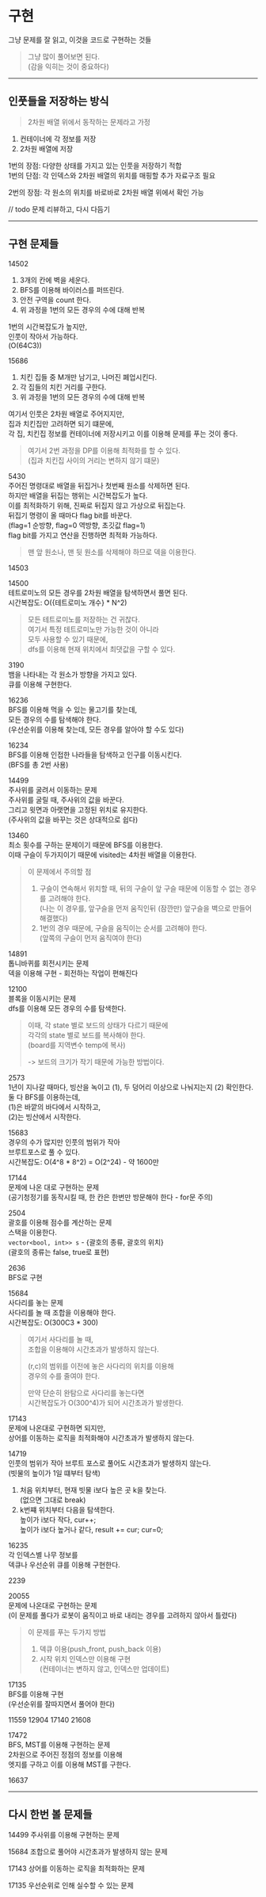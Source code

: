 # 구현

그냥 문제를 잘 읽고, 이것을 코드로 구현하는 것들

> 그냥 많이 풀어보면 된다.  
> (감을 익히는 것이 중요하다)

---

## 인풋들을 저장하는 방식

> 2차원 배열 위에서 동작하는 문제라고 가정

1. 컨테이너에 각 정보를 저장
2. 2차원 배열에 저장

1번의 장점: 다양한 상태를 가지고 있는 인풋을 저장하기 적합  
1번의 단점: 각 인덱스와 2차원 배열의 위치를 매핑할 추가 자료구조 필요

2번의 장점: 각 원소의 위치를 바로바로 2차원 배열 위에서 확인 가능

// todo 문제 리뷰하고, 다시 다듬기

---

## 구현 문제들

14502  
1. 3개의 칸에 벽을 세운다.
2. BFS를 이용해 바이러스를 퍼뜨린다.
3. 안전 구역을 count 한다.
4. 위 과정을 1번의 모든 경우의 수에 대해 반복

1번의 시간복잡도가 높지만,  
인풋이 작아서 가능하다.  
(O(64C3))

15686  
1. 치킨 집들 중 M개만 남기고, 나머진 폐업시킨다.
2. 각 집들의 치킨 거리를 구한다.
3. 위 과정을 1번의 모든 경우의 수에 대해 반복

여기서 인풋은 2차원 배열로 주어지지만,  
집과 치킨집만 고려하면 되기 떄문에,  
각 집, 치킨집 정보를 컨테이너에 저장시키고 이를 이용해 문제를 푸는 것이 좋다.

> 여기서 2번 과정을 DP를 이용해 최적화를 할 수 있다.  
> (집과 치킨집 사이의 거리는 변하지 않기 떄문)

5430  
주어진 명령대로 배열을 뒤집거나 첫번째 원소를 삭제하면 된다.  
하지만 배열을 뒤집는 행위는 시간복잡도가 높다.  
이를 최적화하기 위해, 진짜로 뒤집지 않고 가상으로 뒤집는다.  
뒤집기 명령이 올 때마다 flag bit를 바꾼다.  
(flag=1 순방향, flag=0 역방향, 초깃값 flag=1)  
flag bit를 가지고 연산을 진행하면 최적화 가능하다.

> 맨 앞 원소나, 맨 뒷 원소를 삭제해야 하므로 덱을 이용한다.

14503

14500  
테트로미노의 모든 경우를 2차원 배열을 탐색하면서 풀면 된다.  
시간복잡도: O({테트로미노 개수} * N^2)

> 모든 테트로미노를 저장하는 건 귀찮다.  
> 여기서 특정 테트로미노만 가능한 것이 아니라  
> 모두 사용할 수 있기 때문에,  
> dfs를 이용해 현재 위치에서 최댓값을 구할 수 있다.

3190  
뱀을 나타내는 각 원소가 방향을 가지고 있다.  
큐를 이용해 구현한다.

16236  
BFS를 이용해 먹을 수 있는 물고기를 찾는데,  
모든 경우의 수를 탐색해야 한다.  
(우선순위를 이용해 찾는데, 모든 경우를 알아야 할 수도 있다)

16234  
BFS를 이용해 인접한 나라들을 탐색하고 인구를 이동시킨다.  
(BFS를 총 2번 사용)

14499  
주사위를 굴려서 이동하는 문제  
주사위를 굴릴 때, 주사위의 값을 바꾼다.  
그리고 윗면과 아랫면을 고정된 위치로 유지한다.  
(주사위의 값을 바꾸는 것은 상대적으로 쉽다)

13460  
최소 횟수를 구하는 문제이기 때문에 BFS를 이용한다.  
이때 구슬이 두가지이기 때문에 visited는 4차원 배열을 이용한다.  

> 이 문제에서 주의할 점  
> 1. 구슬이 연속해서 위치할 때, 뒤의 구슬이 앞 구슬 때문에 이동할 수 없는 경우를 고려해야 한다.  
>    (나는 이 경우를, 앞구슬을 먼저 움직인뒤 (잠깐만) 앞구슬을 벽으로 만들어 해결했다)
> 2. 1번의 경우 때문에, 구슬을 움직이는 순서를 고려해야 한다.  
>    (앞쪽의 구슬이 먼저 움직여야 한다)

14891  
톱니바퀴를 회전시키는 문제  
덱을 이용해 구현 - 회전하는 작업이 편해진다

12100  
블록을 이동시키는 문제  
dfs를 이용해 모든 경우의 수를 탐색한다.  

> 이때, 각 state 별로 보드의 상태가 다르기 때문에  
> 각각의 state 별로 보드를 복사해야 한다.  
> (board를 지역변수 temp에 복사)  
> 
> -> 보드의 크기가 작기 때문에 가능한 방법이다.

2573  
1년이 지나갈 때마다, 빙산을 녹이고 (1), 두 덩어리 이상으로 나눠지는지 (2) 확인한다.  
둘 다 BFS를 이용하는데,  
(1)은 바깥의 바다에서 시작하고,  
(2)는 빙산에서 시작한다.

15683  
경우의 수가 많지만 인풋의 범위가 작아  
브루트포스로 풀 수 있다.  
시간복잡도: O(4^8 * 8^2) = O(2^24) - 약 1600만

17144  
문제에 나온 대로 구현하는 문제  
(공기청정기를 동작시킬 때, 한 칸은 한번만 방문해야 한다 - for문 주의)

2504  
괄호를 이용해 점수를 계산하는 문제  
스택을 이용한다.  
`vector<bool, int>> s` - {괄호의 종류, 괄호의 위치}  
(괄호의 종류는 false, true로 표현)

2636  
BFS로 구현

15684  
사다리를 놓는 문제  
사다리를 놀 때 조합을 이용해야 한다.  
시간복잡도: O(300C3 * 300)

> 여기서 사다리를 놀 때,  
> 조합을 이용해야 시간초과가 발생하지 않는다.
> 
> (r,c)의 범위를 이전에 놓은 사다리의 위치를 이용해  
> 경우의 수를 줄여야 한다.
> 
> 만약 단순히 완탐으로 사다리를 놓는다면  
> 시간복잡도가 O(300^4)가 되어 시간초과가 발생한다.

17143  
문제에 나온대로 구현하면 되지만,  
상어를 이동하는 로직을 최적화해야 시간초과가 발생하지 않는다.

14719  
인풋의 범위가 작아 브루트 포스로 풀어도 시간초과가 발생하지 않는다.  
(빗물의 높이가 1일 떄부터 탐색)
1. 처음 위치부터, 현재 빗물 i보다 높은 곳 k을 찾는다.  
   (없으면 그대로 break)
2. k번쨰 위치부터 다음을 탐색한다.  
   높이가 i보다 작다, cur++;  
   높이가 i보다 높거나 같다, result += cur; cur=0;

16235  
각 인덱스별 나무 정보를  
덱큐나 우선순위 큐를 이용해 구현한다.

2239

20055  
문제에 나온대로 구현하는 문제  
(이 문제를 풀다가 로봇이 움직이고 바로 내리는 경우를 고려하지 않아서 틀렸다)

> 이 문제를 푸는 두가지 방법
> 1. 덱큐 이용(push_front, push_back 이용)
> 2. 시작 위치 인덱스만 이용해 구현  
>    (컨테이너는 변하지 않고, 인덱스만 업데이트)

17135  
BFS를 이용해 구현  
(우선순위를 잘따지면서 풀어야 한다)

11559 12904 17140 21608

17472  
BFS, MST를 이용해 구현하는 문제  
2차원으로 주어진 정점의 정보를 이용해  
엣지를 구하고 이를 이용해 MST를 구한다.

16637

---

## 다시 한번 볼 문제들

14499 주사위를 이용해 구현하는 문제

15684 조합으로 풀어야 시간초과가 발생하지 않는 문제

17143 상어를 이동하는 로직을 최적화하는 문제

17135 우선순위로 인해 실수할 수 있는 문제